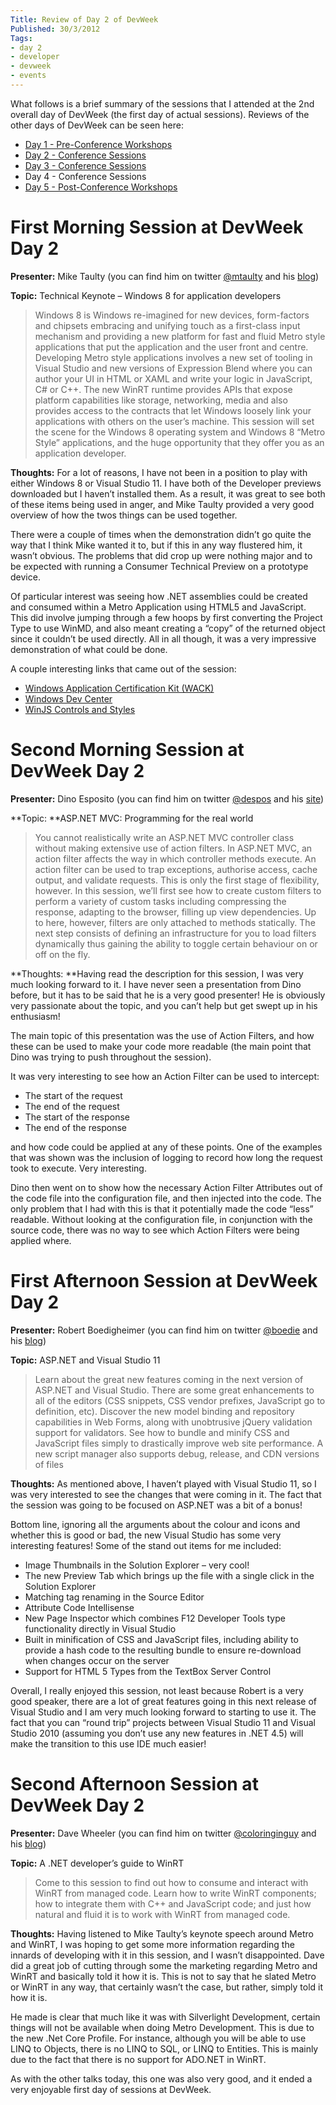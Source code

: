 ```yaml
---
Title: Review of Day 2 of DevWeek
Published: 30/3/2012
Tags:
- day 2
- developer
- devweek
- events
---
```


What follows is a brief summary of the sessions that I attended at the 2nd overall day of DevWeek (the first day of actual sessions).  Reviews of the other days of DevWeek can be seen here:

- [Day 1 - Pre-Conference Workshops](http://www.gep13.co.uk/blog/review-of-day-1-of-devweek)
- [Day 2 - Conference Sessions](http://www.gep13.co.uk/blog/review-of-day-2-of-devweek)
- [Day 3 - Conference Sessions](http://www.gep13.co.uk/blog/review-of-day-3-of-devweek)
- Day 4 - Conference Sessions
- [Day 5 - Post-Conference Workshops](http://www.gep13.co.uk/blog/review-of-day-5-of-devweek)

# First Morning Session at DevWeek Day 2

**Presenter:** Mike Taulty (you can find him on twitter [@mtaulty](https://twitter.com/#!/mtaulty) and his [blog](http://mtaulty.com/communityserver/blogs/mike_taultys_blog/default.aspx))

**Topic:** Technical Keynote – Windows 8 for application developers

> Windows 8 is Windows re-imagined for new devices, form-factors and chipsets embracing and unifying touch as a first-class input mechanism and providing a new platform for fast and fluid Metro style applications that put the application and the user front and centre. Developing Metro style applications involves a new set of tooling in Visual Studio and new versions of Expression Blend where you can author your UI in HTML or XAML and write your logic in JavaScript, C# or C++. The new WinRT runtime provides APIs that expose platform capabilities like storage, networking, media and also provides access to the contracts that let Windows loosely link your applications with others on the user’s machine.
> This session will set the scene for the Windows 8 operating system and Windows 8 “Metro Style” applications, and the huge opportunity that they offer you as an application developer.

**Thoughts:** For a lot of reasons, I have not been in a position to play with either Windows 8 or Visual Studio 11.  I have both of the Developer previews downloaded but I haven’t installed them.  As a result, it was great to see both of these items being used in anger, and Mike Taulty provided a very good overview of how the twos things can be used together.

There were a couple of times when the demonstration didn’t go quite the way that I think Mike wanted it to, but if this in any way flustered him, it wasn’t obvious.  The problems that did crop up were nothing major and to be expected with running a Consumer Technical Preview on a prototype device.

Of particular interest was seeing how .NET assemblies could be created and consumed within a Metro Application using HTML5 and JavaScript.  This did involve jumping through a few hoops by first converting the Project Type to use WinMD, and also meant creating a “copy” of the returned object since it couldn’t be used directly.  All in all though, it was a very impressive demonstration of what could be done.

A couple interesting links that came out of the session:

- [Windows Application Certification Kit (WACK)](http://www.microsoft.com/Download/en/details.aspx?id=27414)
- [Windows Dev Center](http://dev.windows.com)
- [WinJS Controls and Styles](http://msdn.microsoft.com/en-us/library/windows/apps/hh465493.aspx)

# Second Morning Session at DevWeek Day 2

**Presenter:** Dino Esposito (you can find him on twitter [@despos](https://twitter.com/#!/despos) and his [site](http://www.expoware.org/))

**Topic: **ASP.NET MVC: Programming for the real world

> You cannot realistically write an ASP.NET MVC controller class without making extensive use of action filters. In ASP.NET MVC, an action filter affects the way in which controller methods execute. An action filter can be used to trap exceptions, authorise access, cache output, and validate requests. This is only the first stage of flexibility, however. In this session, we’ll first see how to create custom filters to perform a variety of custom tasks including compressing the response, adapting to the browser, filling up view dependencies. Up to here, however, filters are only attached to methods statically. The next step consists of defining an infrastructure for you to load filters dynamically thus gaining the ability to toggle certain behaviour on or off on the fly.

**Thoughts: **Having read the description for this session, I was very much looking forward to it.  I have never seen a presentation from Dino before, but it has to be said that he is a very good presenter!  He is obviously very passionate about the topic, and you can’t help but get swept up in his enthusiasm!

The main topic of this presentation was the use of Action Filters, and how these can be used to make your code more readable (the main point that Dino was trying to push throughout the session).

It was very interesting to see how an Action Filter can be used to intercept:

- The start of the request
- The end of the request
- The start of the response
- The end of the response

and how code could be applied at any of these points.  One of the examples that was shown was the inclusion of logging to record how long the request took to execute.  Very interesting.

Dino then went on to show how the necessary Action Filter Attributes out of the code file into the configuration file, and then injected into the code.  The only problem that I had with this is that it potentially made the code “less” readable.  Without looking at the configuration file, in conjunction with the source code, there was no way to see which Action Filters were being applied where.

# First Afternoon Session at DevWeek Day 2

**Presenter:** Robert Boedigheimer (you can find him on twitter [@boedie](https://twitter.com/#!/boedie) and his [blog](http://aspadvice.com/blogs/robertb))

**Topic:** ASP.NET and Visual Studio 11

> Learn about the great new features coming in the next version of ASP.NET and Visual Studio. There are some great enhancements to all of the editors (CSS snippets, CSS vendor prefixes, JavaScript go to definition, etc). Discover the new model binding and repository capabilities in Web Forms, along with unobtrusive jQuery validation support for validators. See how to bundle and minify CSS and JavaScript files simply to drastically improve web site performance. A new script manager also supports debug, release, and CDN versions of files

**Thoughts:** As mentioned above, I haven’t played with Visual Studio 11, so I was very interested to see the changes that were coming in it.  The fact that the session was going to be focused on ASP.NET was a bit of a bonus!

Bottom line, ignoring all the arguments about the colour and icons and whether this is good or bad, the new Visual Studio has some very interesting features!  Some of the stand out items for me included:

- Image Thumbnails in the Solution Explorer – very cool!
- The new Preview Tab which brings up the file with a single click in the Solution Explorer
- Matching tag renaming in the Source Editor
- Attribute Code Intellisense
- New Page Inspector which combines F12 Developer Tools type functionality directly in Visual Studio
- Built in minification of CSS and JavaScript files, including ability to provide a hash code to the resulting bundle to ensure re-download when changes occur on the server
- Support for HTML 5 Types from the TextBox Server Control

Overall, I really enjoyed this session, not least because Robert is a very good speaker, there are a lot of great features going in this next release of Visual Studio and I am very much looking forward to starting to use it.  The fact that you can “round trip” projects between Visual Studio 11 and Visual Studio 2010 (assuming you don’t use any new features in .NET 4.5) will make the transition to this use IDE much easier!

# Second Afternoon Session at DevWeek Day 2

**Presenter:** Dave Wheeler (you can find him on twitter [@coloringinguy](https://twitter.com/#!/coloringinguy) and his [blog](http://coloringinguy.com/))

**Topic:** A .NET developer’s guide to WinRT

> Come to this session to find out how to consume and interact with WinRT from managed code.
> Learn how to write WinRT components; how to integrate them with C++ and JavaScript code; and just how natural and fluid it is to work with WinRT from managed code.

**Thoughts:** Having listened to Mike Taulty’s keynote speech around Metro and WinRT, I was hoping to get some more information regarding the innards of developing with it in this session, and I wasn’t disappointed.  Dave did a great job of cutting through some the marketing regarding Metro and WinRT and basically told it how it is.  This is not to say that he slated Metro or WinRT in any way, that certainly wasn’t the case, but rather, simply told it how it is.

He made is clear that much like it was with Silverlight Development, certain things will not be available when doing Metro Development.  This is due to the new .Net Core Profile.  For instance, although you will be able to use LINQ to Objects, there is no LINQ to SQL, or LINQ to Entities.  This is mainly due to the fact that there is no support for ADO.NET in WinRT.

As with the other talks today, this one was also very good, and it ended a very enjoyable first day of sessions at DevWeek.
